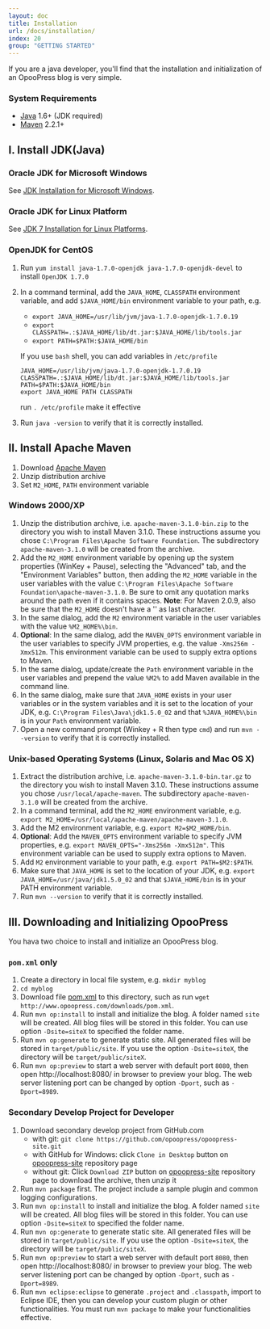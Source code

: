 ```yaml
---
layout: doc
title: Installation
url: /docs/installation/
index: 20
group: "GETTING STARTED"
---
```

If you are a java developer, you'll find that the installation and initialization of an OpooPress blog is very simple.

### System Requirements
- [Java](http://www.oracle.com/technetwork/java/) 1.6+ (JDK required)
- [Maven](http://maven.apache.org/download.cgi#Installation) 2.2.1+


## I. Install JDK(Java)

### Oracle JDK for Microsoft Windows
See [JDK Installation for Microsoft Windows](http://docs.oracle.com/javase/7/docs/webnotes/install/windows/jdk-installation-windows.html).

### Oracle JDK for Linux Platform
See [JDK 7 Installation for Linux Platforms](http://docs.oracle.com/javase/7/docs/webnotes/install/linux/linux-jdk.html).

### OpenJDK for CentOS
1. Run `yum install java-1.7.0-openjdk java-1.7.0-openjdk-devel` to install `OpenJDK 1.7.0`
2. In a command terminal, add the `JAVA_HOME`, `CLASSPATH` environment variable, and add `$JAVA_HOME/bin` environment variable to your path, e.g.
    * `export JAVA_HOME=/usr/lib/jvm/java-1.7.0-openjdk-1.7.0.19`
    * `export CLASSPATH=.:$JAVA_HOME/lib/dt.jar:$JAVA_HOME/lib/tools.jar`
    * `export PATH=$PATH:$JAVA_HOME/bin`
    
    If you use `bash` shell, you can add variables in `/etc/profile`
	```
	JAVA_HOME=/usr/lib/jvm/java-1.7.0-openjdk-1.7.0.19
	CLASSPATH=.:$JAVA_HOME/lib/dt.jar:$JAVA_HOME/lib/tools.jar
	PATH=$PATH:$JAVA_HOME/bin
	export JAVA_HOME PATH CLASSPATH
	```
    run `. /etc/profile` make it effective
3. Run `java -version` to verify that it is correctly installed.


## II. Install Apache Maven
1. Download [Apache Maven](http://maven.apache.org/download.cgi#Installation)
2. Unzip distribution archive
2. Set `M2_HOME`, `PATH` environment variable

### Windows 2000/XP
1. Unzip the distribution archive, i.e. `apache-maven-3.1.0-bin.zip` to the directory you wish to install Maven 3.1.0. These instructions assume you chose `C:\Program Files\Apache Software Foundation`. The subdirectory `apache-maven-3.1.0` will be created from the archive.
2. Add the `M2_HOME` environment variable by opening up the system properties (WinKey + Pause), selecting the "Advanced" tab, and the "Environment Variables" button, then adding the `M2_HOME` variable in the user variables with the value `C:\Program Files\Apache Software Foundation\apache-maven-3.1.0`. Be sure to omit any quotation marks around the path even if it contains spaces. **Note**: For Maven   2.0.9, also be sure that the `M2_HOME` doesn't have a '\' as last character.
3. In the same dialog, add the `M2` environment variable in the user variables with the value `%M2_HOME%\bin`.
4. **Optional**: In the same dialog, add the `MAVEN_OPTS` environment variable in the user variables to specify JVM properties, e.g. the value `-Xms256m -Xmx512m`. This environment variable can be used to supply extra options to Maven.
5. In the same dialog, update/create the `Path` environment variable in the user variables and prepend the value `%M2%` to add Maven available in the command line.
6. In the same dialog, make sure that `JAVA_HOME` exists in your user variables or in the system variables and it is set to the location of your JDK, e.g. `C:\Program Files\Java\jdk1.5.0_02` and that `%JAVA_HOME%\bin` is in your `Path` environment variable.
7. Open a new command prompt (Winkey + R then type `cmd`) and run `mvn --version` to verify that it is correctly installed.

### Unix-based Operating Systems (Linux, Solaris and Mac OS X)
1. Extract the distribution archive, i.e. `apache-maven-3.1.0-bin.tar.gz` to the directory you wish to install Maven 3.1.0. These instructions assume you chose `/usr/local/apache-maven`. The subdirectory `apache-maven-3.1.0` will be created from the archive.
2. In a command terminal, add the `M2_HOME` environment variable, e.g. `export M2_HOME=/usr/local/apache-maven/apache-maven-3.1.0`.
3. Add the M2 environment variable, e.g. `export M2=$M2_HOME/bin`.
4. **Optional**: Add the `MAVEN_OPTS` environment variable to specify JVM properties, e.g. `export MAVEN_OPTS="-Xms256m -Xmx512m"`. This environment variable can be used to supply extra options to Maven.
5. Add `M2` environment variable to your path, e.g. `export PATH=$M2:$PATH`.
6. Make sure that `JAVA_HOME` is set to the location of your JDK, e.g. `export JAVA_HOME=/usr/java/jdk1.5.0_02` and that `$JAVA_HOME/bin` is in your PATH environment variable.
7. Run `mvn --version` to verify that it is correctly installed.

## III. Downloading and Initializing OpooPress
You hava two choice to install and initialize an OpooPress blog.

### `pom.xml` only
1. Create a directory in local file system, e.g. `mkdir myblog`
2. `cd myblog`
3. Download file [pom.xml](http://www.opoopress.com/downloads/pom.xml) to this directory, such as run `wget http://www.opoopress.com/downloads/pom.xml`.
4. Run `mvn op:install` to install and initialize the blog. A folder named `site` will be created. All blog files will be stored in this folder. You can use option `-Dsite=siteX` to specified the folder name.
5. Run `mvn op:generate` to generate static site. All generated files will be stored in `target/public/site`. If you use the option `-Dsite=siteX`, the directory will be `target/public/siteX`.
6. Run `mvn op:preview` to start a web server with default port `8080`, then open http://localhost:8080/ in browser to preview your blog. The web server listening port can be changed by option `-Dport`, such as `-Dport=8989`.

### Secondary Develop Project for Developer
1. Download secondary develop project from GitHub.com
    - with git: `git clone https://github.com/opoopress/opoopress-site.git`
    - with GitHub for Windows: click `Clone in Desktop` button on [opoopress-site](https://github.com/opoopress/opoopress-site) repository page 
    - without git: Click `Download ZIP` button on [opoopress-site](https://github.com/opoopress/opoopress-site) repository page to download the archive,  then unzip it
2. Run `mvn package` first. The project include a sample plugin and common logging configurations.
3. Run `mvn op:install` to install and initialize the blog. A folder named `site` will be created. All blog files will be stored in this folder. You can use option `-Dsite=siteX` to specified the folder name.
4. Run `mvn op:generate` to generate static site. All generated files will be stored in `target/public/site`. If you use the option `-Dsite=siteX`, the directory will be `target/public/siteX`.
5. Run `mvn op:preview` to start a web server with default port `8080`, then open http://localhost:8080/ in browser to preview your blog. The web server listening port can be changed by option `-Dport`, such as `-Dport=8989`.
6. Run `mvn eclipse:eclipse` to generate `.project` and `.classpath`, import to Eclipse IDE, then you can develop your custom plugin or other functionalities. You must run `mvn package` to make your functionalities effective.
